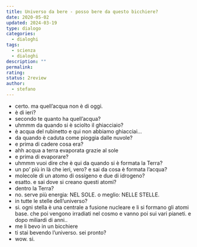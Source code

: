 ```yaml
---
title: Universo da bere - posso bere da questo bicchiere?
date: 2020-05-02
updated: 2024-03-19
type: dialogo
categories:
  - dialoghi
tags:
  - scienza
  - dialoghi
description: ""
permalink: 
rating: 
status: 2review
author:
  - stefano
---
```


- certo. ma quell’acqua non è di oggi.
- è di ieri?
- secondo te quanto ha quell’acqua?
- uhmmm da quando si è sciolto il ghiacciaio?
- è acqua del rubinetto e qui non abbiamo ghiacciai...
- da quando è caduta come pioggia dalle nuvole?
- e prima di cadere cosa era?
- ahh acqua a terra evaporata grazie al sole
- e prima di evaporare?
- uhmmm vuoi dire che è qui da quando si è formata la Terra?
- un po’ più in là che ieri, vero? e sai da cosa è formata l’acqua?
- molecole di un atomo di ossigeno e due di idrogeno?
- esatto. e sai dove si creano questi atomi?
- dentro la Terra?
- no. serve più energia: NEL SOLE. o meglio: NELLE STELLE.
- in tutte le stelle dell’universo?
- si. ogni stella è una centrale a fusione nucleare e li si formano gli atomi base. che poi vengono irradiati nel cosmo e vanno poi sui vari pianeti. e dopo miliardi di anni..
- me li bevo in un bicchiere
- ti stai bevendo l’universo. sei pronto?
- wow. si.
